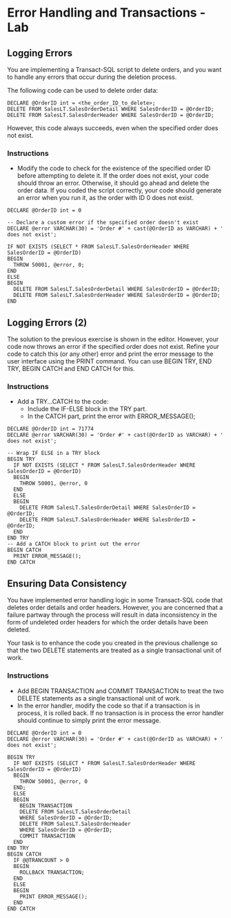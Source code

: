 # Error Handling and Transactions - Lab

## Logging Errors

You are implementing a Transact-SQL script to delete orders, and you want to handle any errors that occur during the deletion process.

The following code can be used to delete order data:

```
DECLARE @OrderID int = <the_order_ID_to_delete>;
DELETE FROM SalesLT.SalesOrderDetail WHERE SalesOrderID = @OrderID;
DELETE FROM SalesLT.SalesOrderHeader WHERE SalesOrderID = @OrderID;
```

However, this code always succeeds, even when the specified order does not exist.

### Instructions

- Modify the code to check for the existence of the specified order ID before attempting to delete it. If the order does not exist, your code should throw an error. Otherwise, it should go ahead and delete the order data. If you coded the script correctly, your code should generate an error when you run it, as the order with ID 0 does not exist.

```
DECLARE @OrderID int = 0

-- Declare a custom error if the specified order doesn't exist
DECLARE @error VARCHAR(30) = 'Order #' + cast(@OrderID as VARCHAR) + ' does not exist';

IF NOT EXISTS (SELECT * FROM SalesLT.SalesOrderHeader WHERE SalesOrderID = @OrderID)
BEGIN
  THROW 50001, @error, 0;
END
ELSE
BEGIN
  DELETE FROM SalesLT.SalesOrderDetail WHERE SalesOrderID = @OrderID;
  DELETE FROM SalesLT.SalesOrderHeader WHERE SalesOrderID = @OrderID;
END
```

## Logging Errors (2)

The solution to the previous exercise is shown in the editor. However, your code now throws an error if the specified order does not exist. Refine your code to catch this (or any other) error and print the error message to the user interface using the PRINT command. You can use BEGIN TRY, END TRY, BEGIN CATCH and END CATCH for this.

### Instructions

- Add a TRY...CATCH to the code:
    - Include the IF-ELSE block in the TRY part.
    - In the CATCH part, print the error with ERROR_MESSAGE();

```
DECLARE @OrderID int = 71774
DECLARE @error VARCHAR(30) = 'Order #' + cast(@OrderID as VARCHAR) + ' does not exist';

-- Wrap IF ELSE in a TRY block
BEGIN TRY
  IF NOT EXISTS (SELECT * FROM SalesLT.SalesOrderHeader WHERE SalesOrderID = @OrderID)
  BEGIN
    THROW 50001, @error, 0
  END
  ELSE
  BEGIN
    DELETE FROM SalesLT.SalesOrderDetail WHERE SalesOrderID = @OrderID;
    DELETE FROM SalesLT.SalesOrderHeader WHERE SalesOrderID = @OrderID;
  END
END TRY
-- Add a CATCH block to print out the error
BEGIN CATCH
  PRINT ERROR_MESSAGE();
END CATCH
```

## Ensuring Data Consistency

You have implemented error handling logic in some Transact-SQL code that deletes order details and order headers. However, you are concerned that a failure partway through the process will result in data inconsistency in the form of undeleted order headers for which the order details have been deleted.

Your task is to enhance the code you created in the previous challenge so that the two DELETE statements are treated as a single transactional unit of work.

### Instructions

- Add BEGIN TRANSACTION and COMMIT TRANSACTION to treat the two DELETE statements as a single transactional unit of work.
- In the error handler, modify the code so that if a transaction is in process, it is rolled back. If no transaction is in process the error handler should continue to simply print the error message.

```
DECLARE @OrderID int = 0
DECLARE @error VARCHAR(30) = 'Order #' + cast(@OrderID as VARCHAR) + ' does not exist';

BEGIN TRY
  IF NOT EXISTS (SELECT * FROM SalesLT.SalesOrderHeader WHERE SalesOrderID = @OrderID)
  BEGIN
    THROW 50001, @error, 0
  END;
  ELSE
  BEGIN
    BEGIN TRANSACTION
    DELETE FROM SalesLT.SalesOrderDetail
    WHERE SalesOrderID = @OrderID;
    DELETE FROM SalesLT.SalesOrderHeader
    WHERE SalesOrderID = @OrderID;
    COMMIT TRANSACTION
  END
END TRY
BEGIN CATCH
  IF @@TRANCOUNT > 0
  BEGIN
    ROLLBACK TRANSACTION;
  END
  ELSE
  BEGIN
    PRINT ERROR_MESSAGE();
  END
END CATCH
```